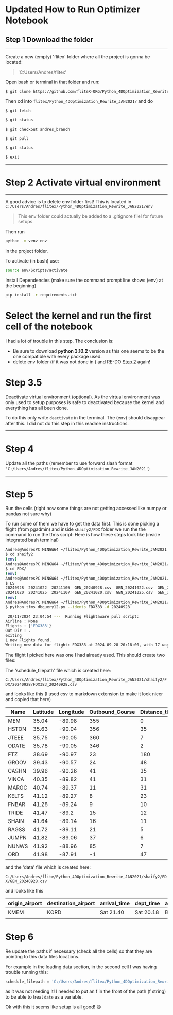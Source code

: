 # Updated How to Run Optimizer Notebook 



## Step 1 Download the folder

---
Create a new (empty) 'flitex' folder where all the project is gonna be located:

> 'C:Users/Andres/flitex'

Open bash or terminal in that folder and run:

```bash
$ git clone https://github.com/fliteX-ORG/Python_4DOptimization_Rewrite_JAN2021.git
```
Then cd into `flitex/Python_4DOptimization_Rewrite_JAN2021/` and do

```bash
$ git fetch

$ git status

$ git checkout andres_branch

$ git pull

$ git status

$ exit
```

---

# Step 2 Activate virtual environment
---

A good advice is to delete env folder first! This is located in `C:/Users/Andres/flitex/Python_4DOptimization_Rewrite_JAN2021/env`
> This env folder could actually be added to a .gitignore file! for future setups.

Then run

```bash
python -m venv env
```

in the project folder.

To activate (in bash) use:

```bash
source env/Scripts/activate
```

Install Dependencies (make sure the command prompt line shows (env) at the beginning)

```bash
pip install -r requirements.txt
```

# Select the kernel and run the first cell of the notebook

I had a lot of trouble in this step. The conclusion is:

- Be sure to download **python 3.10.2** version as this one seems to be the one compatible with every package used.
- delete env folder (if it was not done in ) and RE-DO [Step 2](#Step-2-Activate-virtual-environment) again!

# Step 3.5 

Deactivate virtual environment (optional). As the virtual environment was only used to setup purposes is safe to deactivated because the kernel and everything has all been done.

To do this only write `deactivate` in the terminal. The (env) should disappear after this. I did not do this step in this readme instructions.

---
# Step 4

Update all the paths (remember to use forward slash format `'C:/Users/Andres/flitex/Python_4DOptimization_Rewrite_JAN2021'`)

---
# Step 5

Run the cells (right now some things are not getting accessed like numpy or pandas not sure why)

To run some of them we have to get the data first. This is done picking a flight (from pgadmin) and inside `shaify2/FDX` folder we run the the command to run the tfms script: Here is how these steps look like (inside integrated bash terminal)


```bash
Andres@AndresPC MINGW64 ~/flitex/Python_4DOptimization_Rewrite_JAN2021 (andres_branch)
$ cd shaify2
(env) 
Andres@AndresPC MINGW64 ~/flitex/Python_4DOptimization_Rewrite_JAN2021/shaify2 (andres_branch)
$ cd FDX/
(env) 
Andres@AndresPC MINGW64 ~/flitex/Python_4DOptimization_Rewrite_JAN2021/shaify2/FDX (andres_branch)
$ LS
20240928  20241022  20241105  GEN_20240928.csv  GEN_20241022.csv  GEN_20241105.csv  GEN_20241107.csv  populateFDX.sh  Schedule           tfms_dbquery12_windows.py
20241020  20241025  20241107  GEN_20241020.csv  GEN_20241025.csv  GEN_20241106-01   GEN_20241108-02   real_flights    tfms_dbquery12.py
(env) 
Andres@AndresPC MINGW64 ~/flitex/Python_4DOptimization_Rewrite_JAN2021/shaify2/FDX (andres_branch)
$ python tfms_dbquery12.py --idents FDX383 -d 20240928

 20/11/2024 23:04:54 ---  Running Flightaware pull script:
Airline : None
Flights : {'FDX383'}
Out-Dir : .
exiting
1 new Flights found.
Writing new data for flight: FDX383 at 2024-09-28 20:18:00, with 17 waypoints.
```
The flight I picked here was one I had already used. This should create two files:

The 'schedule_filepath' file which is created here:

`C:/Users/Andres/flitex/Python_4DOptimization_Rewrite_JAN2021/shaify2/FDX/20240928/FDX383_20240928.csv`

and looks like this (I used csv to markdown extension to make it look nicer and copied that here)

| Name  | Latitude | Longitude | Outbound_Course | Distance_this_Leg | Distance_Remaining | Distance_Flown | Type |
| ----- | -------- | --------- | --------------- | ----------------- | ------------------ | -------------- | ---- |
| MEM   | 35.04    | -89.98    | 355             | 0                 | 0                  | 0              | WPT  |
| HSTON | 35.63    | -90.04    | 356             | 35                | 0                  | 35             | WPT  |
| JTEEE | 35.75    | -90.05    | 360             | 7                 | 0                  | 42             | WPT  |
| ODATE | 35.78    | -90.05    | 346             | 2                 | 0                  | 44             | WPT  |
| FTZ   | 38.69    | -90.97    | 23              | 180               | 0                  | 224            | WPT  |
| GROOV | 39.43    | -90.57    | 24              | 48                | 0                  | 272            | WPT  |
| CASHN | 39.96    | -90.26    | 41              | 35                | 0                  | 307            | WPT  |
| VINCA | 40.35    | -89.82    | 41              | 31                | 0                  | 338            | WPT  |
| MAROC | 40.74    | -89.37    | 11              | 31                | 0                  | 369            | WPT  |
| KELTS | 41.12    | -89.27    | 8               | 23                | 0                  | 392            | WPT  |
| FNBAR | 41.28    | -89.24    | 9               | 10                | 0                  | 402            | WPT  |
| TRIDE | 41.47    | -89.2     | 15              | 12                | 0                  | 414            | WPT  |
| SHAIN | 41.64    | -89.14    | 16              | 11                | 0                  | 425            | WPT  |
| RAGSS | 41.72    | -89.11    | 21              | 5                 | 0                  | 430            | WPT  |
| JUMPN | 41.82    | -89.06    | 37              | 6                 | 0                  | 436            | WPT  |
| NUNWS | 41.92    | -88.96    | 85              | 7                 | 0                  | 443            | WPT  |
| ORD   | 41.98    | -87.91    | -1              | 47                | 0                  | 490            | WPT  |

and the 'data' file which is created here:

`C:/Users/Andres/flite/Python_4DOptimization_Rewrite_JAN2021/shaify2/FDX/GEN_20240928.csv`

and looks like this

| origin_airport | destination_airport | arrival_time | dept_time | aircraft_type | flight_names        | identity_num | route                                   | filed_altitude | filed_airspeed_kts | flight_ref |
| -------------- | ------------------- | ------------ | --------- | ------------- | ------------------- | ------------ | --------------------------------------- | -------------- | ------------------ | ---------- |
| KMEM           | KORD                | Sat 21.40    | Sat 20.18 | B763          | FDX383_20240928.csv | FDX383       | KMEM.JTEEE5.ODATE..FTZ.SHAIN2.KORD/0121 | 340            | 466                | 99361631   |
|                |                     |              |           |               |                     |              |                                         |                |                    |            |

# Step 6 

Re update the paths if necessary (check all the cells) so that they are pointing to this data files locations.

For example in the loading data section, in the second cell I was having trouble running this:

```python
schedule_filepath = 'C:/Users/Andres/flitex/Python_4DOptimization_Rewrite_JAN2021/shaify2/FDX/GEN_{date}.csv'
```
as it was not reeding it! I needed to put an f in the front of the path (f string) to be able to treat `date` as a variable.

Ok with this it seems like setup is all good! :smile:

